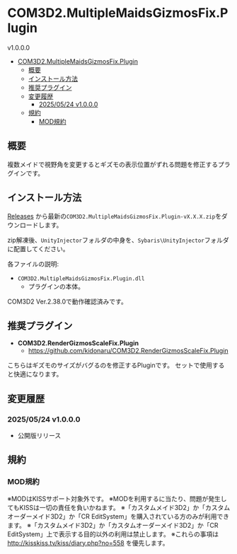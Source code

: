 # COM3D2.MultipleMaidsGizmosFix.Plugin

v1.0.0.0


- [COM3D2.MultipleMaidsGizmosFix.Plugin](#com3d2multiplemaidsgizmosfixplugin)
  - [概要](#概要)
  - [インストール方法](#インストール方法)
  - [推奨プラグイン](#推奨プラグイン)
  - [変更履歴](#変更履歴)
    - [2025/05/24 v1.0.0.0](#20250524-v1000)
  - [規約](#規約)
    - [MOD規約](#mod規約)


## 概要

複数メイドで視野角を変更するとギズモの表示位置がずれる問題を修正するプラグインです。



## インストール方法

[Releases](https://github.com/kidonaru/COM3D2.MultipleMaidsGizmosFix.Plugin/releases)
から最新の`COM3D2.MultipleMaidsGizmosFix.Plugin-vX.X.X.zip`をダウンロードします。

zip解凍後、`UnityInjector`フォルダの中身を、`Sybaris\UnityInjector`フォルダに配置してください。

各ファイルの説明:
- `COM3D2.MultipleMaidsGizmosFix.Plugin.dll`
  - プラグインの本体。

COM3D2 Ver.2.38.0で動作確認済みです。


## 推奨プラグイン

- **COM3D2.RenderGizmosScaleFix.Plugin**
  - https://github.com/kidonaru/COM3D2.RenderGizmosScaleFix.Plugin

こちらはギズモのサイズがバグるのを修正するPluginです。
セットで使用すると快適になります。



## 変更履歴

### 2025/05/24 v1.0.0.0

- 公開版リリース


## 規約

### MOD規約

※MODはKISSサポート対象外です。
※MODを利用するに当たり、問題が発生してもKISSは一切の責任を負いかねます。
※「カスタムメイド3D2」か「カスタムオーダーメイド3D2」か「CR EditSystem」を購入されている方のみが利用できます。
※「カスタムメイド3D2」か「カスタムオーダーメイド3D2」か「CR EditSystem」上で表示する目的以外の利用は禁止します。
※これらの事項は http://kisskiss.tv/kiss/diary.php?no=558 を優先します。
